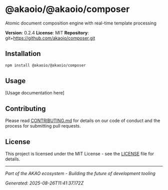 # @akaoio/@akaoio/composer

Atomic document composition engine with real-time template processing

**Version**: 0.2.4
**License**: MIT
**Repository**: git+https://github.com/akaoio/composer.git

## Installation

```bash
npm install @akaoio/@akaoio/composer
```

## Usage

[Usage documentation here]

## Contributing

Please read [CONTRIBUTING.md](../../CONTRIBUTING.md) for details on our code of conduct and the process for submitting pull requests.

## License

This project is licensed under the MIT License - see the [LICENSE](LICENSE) file for details.

---

*Part of the AKAO ecosystem - Building the future of development tooling*

*Generated: 2025-08-26T11:41:37.172Z*

